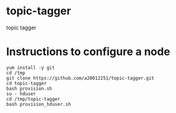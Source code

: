 # topic-tagger
topic tagger


# Instructions to configure a node

```
yum install -y git
cd /tmp
git clone https://github.com/a20012251/topic-tagger.git
cd topic-tagger
bash provision.sh
su - hduser
cd /tmp/topic-tagger
bash provision_hduser.sh
```
